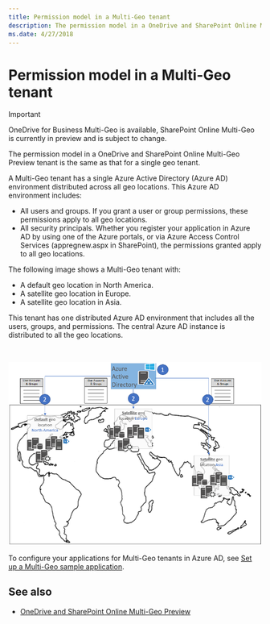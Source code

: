 ```yaml
---
title: Permission model in a Multi-Geo tenant
description: The permission model in a OneDrive and SharePoint Online Multi-Geo Preview tenant is the same as that for a single geo tenant.
ms.date: 4/27/2018
---
```


# Permission model in a Multi-Geo tenant

> [!IMPORTANT] 
> OneDrive for Business Multi-Geo is available, SharePoint Online Multi-Geo is currently in preview and is subject to change.

The permission model in a OneDrive and SharePoint Online Multi-Geo Preview tenant is the same as that for a single geo tenant.

A Multi-Geo tenant has a single Azure Active Directory (Azure AD) environment distributed across all geo locations. This Azure AD environment includes: 

- All users and groups. If you grant a user or group permissions, these permissions apply to all geo locations.
- All security principals. Whether you register your application in Azure AD by using one of the Azure portals, or via Azure Access Control Services (appregnew.aspx in SharePoint), the permissions granted apply to all geo locations.

The following image shows a Multi-Geo tenant with:

- A default geo location in North America.
- A satellite geo location in Europe.
- A satellite geo location in Asia.

This tenant has one distributed Azure AD environment that includes all the users, groups, and permissions. The central Azure AD instance is distributed to all the geo locations. 

<br/>

![A world map showing a default geo location in North America, and satellite geo locations in Europe and Asia, with user accounts and groups stored in Azure AD](media/multigeo/multigeopermissions_intro.png)

To configure your applications for Multi-Geo tenants in Azure AD, see [Set up a Multi-Geo sample application](multigeo-sampleapplicationsetup.md).

## See also

- [OneDrive and SharePoint Online Multi-Geo Preview](multigeo-introduction.md)